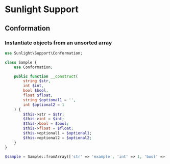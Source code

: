 # Sunlight Support

## Conformation
### Instantiate objects from an unsorted array

```php
use Sunlight\Support\Conformation;

class Sample {
    use Conformation;

    public function __construct(
        string $str,
        int $int,
        bool $bool,
        float $float,
        string $optional1 = '',
        int $optional2 = 1
    ) {
        $this->str = $str;
        $this->int = $int;
        $this->bool = $bool;
        $this->float = $float;
        $this->optional1 = $optional1;
        $this->optional2 = $optional2;
    }
}
```

```php
$sample = Sample::fromArray(['str' => 'example', 'int' => 1, 'bool' => false, 'float' => 2.0 ]);
```